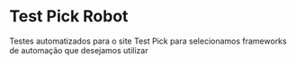 # Test Pick Robot
Testes automatizados para o site Test Pick para selecionamos frameworks de automação que desejamos utilizar
